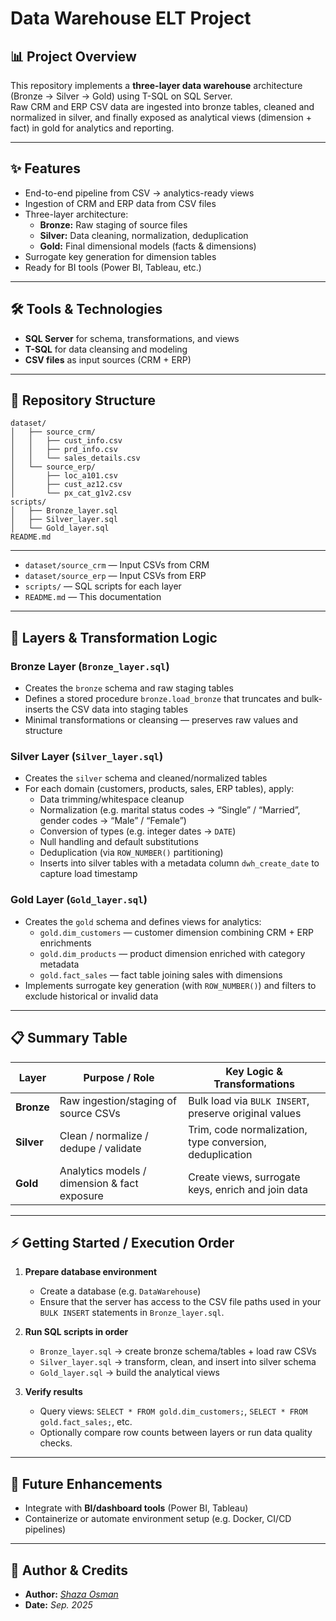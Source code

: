 # Data Warehouse ELT Project 

## 📊 Project Overview  
This repository implements a **three-layer data warehouse** architecture (Bronze → Silver → Gold) using T-SQL on SQL Server.  
Raw CRM and ERP CSV data are ingested into bronze tables, cleaned and normalized in silver, and finally exposed as analytical views (dimension + fact) in gold for analytics and reporting.

---

## ✨ Features  
- End-to-end pipeline from CSV → analytics-ready views
- Ingestion of CRM and ERP data from CSV files  
- Three-layer architecture:  
  - **Bronze:** Raw staging of source files  
  - **Silver:** Data cleaning, normalization, deduplication  
  - **Gold:** Final dimensional models (facts & dimensions)  
- Surrogate key generation for dimension tables  
- Ready for BI tools (Power BI, Tableau, etc.)

---

## 🛠 Tools & Technologies  
- **SQL Server** for schema, transformations, and views  
- **T-SQL** for data cleansing and modeling  
- **CSV files** as input sources (CRM + ERP)  

---
 
## 📂 Repository Structure  
```
dataset/
│   ├── source_crm/
│   │   ├── cust_info.csv
│   │   ├── prd_info.csv
│   │   └── sales_details.csv
│   └── source_erp/
│       ├── loc_a101.csv
│       ├── cust_az12.csv
│       └── px_cat_g1v2.csv
scripts/
│   ├── Bronze_layer.sql
│   ├── Silver_layer.sql
│   └── Gold_layer.sql
README.md
```
---

- `dataset/source_crm` — Input CSVs from CRM  
- `dataset/source_erp` — Input CSVs from ERP  
- `scripts/` — SQL scripts for each layer  
- `README.md` — This documentation  

---

## 🧱 Layers & Transformation Logic

### Bronze Layer (`Bronze_layer.sql`)  
- Creates the `bronze` schema and raw staging tables  
- Defines a stored procedure `bronze.load_bronze` that truncates and bulk-inserts the CSV data into staging tables  
- Minimal transformations or cleansing — preserves raw values and structure  

### Silver Layer (`Silver_layer.sql`)  
- Creates the `silver` schema and cleaned/normalized tables  
- For each domain (customers, products, sales, ERP tables), apply:  
  - Data trimming/whitespace cleanup  
  - Normalization (e.g. marital status codes → “Single” / “Married”, gender codes → “Male” / “Female”)  
  - Conversion of types (e.g. integer dates → `DATE`)  
  - Null handling and default substitutions  
  - Deduplication (via `ROW_NUMBER()` partitioning)  
  - Inserts into silver tables with a metadata column `dwh_create_date` to capture load timestamp  

### Gold Layer (`Gold_layer.sql`)  
- Creates the `gold` schema and defines views for analytics:  
  - `gold.dim_customers` — customer dimension combining CRM + ERP enrichments  
  - `gold.dim_products` — product dimension enriched with category metadata  
  - `gold.fact_sales` — fact table joining sales with dimensions  
- Implements surrogate key generation (with `ROW_NUMBER()`) and filters to exclude historical or invalid data  

---

## 📋 Summary Table  

| Layer     | Purpose / Role                               | Key Logic & Transformations                              |
|-----------|----------------------------------------------|-----------------------------------------------------------|
| **Bronze** | Raw ingestion/staging of source CSVs       | Bulk load via `BULK INSERT`, preserve original values     |
| **Silver** | Clean / normalize / dedupe / validate        | Trim, code normalization, type conversion, deduplication  |
| **Gold**   | Analytics models / dimension & fact exposure | Create views, surrogate keys, enrich and join data       |

---

## ⚡ Getting Started / Execution Order

1. **Prepare database environment**  
   - Create a database (e.g. `DataWarehouse`)  
   - Ensure that the server has access to the CSV file paths used in your `BULK INSERT` statements in `Bronze_layer.sql`.

2. **Run SQL scripts in order**  
   - `Bronze_layer.sql` → create bronze schema/tables + load raw CSVs  
   - `Silver_layer.sql` → transform, clean, and insert into silver schema  
   - `Gold_layer.sql` → build the analytical views  

3. **Verify results**  
   - Query views: `SELECT * FROM gold.dim_customers;`, `SELECT * FROM gold.fact_sales;`, etc.  
   - Optionally compare row counts between layers or run data quality checks.

---

## 🔮 Future Enhancements  
- Integrate with **BI/dashboard tools** (Power BI, Tableau)  
- Containerize or automate environment setup (e.g. Docker, CI/CD pipelines)  

---

## 👩 Author & Credits  
- **Author:**  *[Shaza Osman](https://www.linkedin.com/in/shaza-ag-osman/)*  
- **Date:** *Sep. 2025* 
